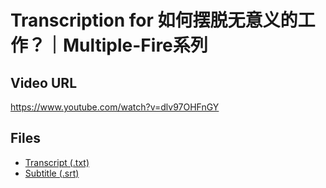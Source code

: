 # Transcription for 如何摆脱无意义的工作？｜Multiple-Fire系列
## Video URL
https://www.youtube.com/watch?v=dlv97OHFnGY
 
## Files
- [Transcript (.txt)](./transcript.txt)
- [Subtitle (.srt)](./transcript.srt)
